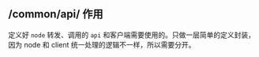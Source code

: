 ## /common/api/ 作用

定义好 `node` 转发、调用的 `api` 和客户端需要使用的。只做一层简单的定义封装，因为 node 和 client 统一处理的逻辑不一样，所以需要分开。

